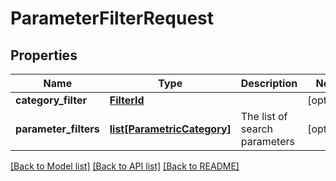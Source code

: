 # ParameterFilterRequest

## Properties
Name | Type | Description | Notes
------------ | ------------- | ------------- | -------------
**category_filter** | [**FilterId**](FilterId.md) |  | [optional] 
**parameter_filters** | [**list[ParametricCategory]**](ParametricCategory.md) | The list of search parameters | [optional] 

[[Back to Model list]](../README.md#documentation-for-models) [[Back to API list]](../README.md#documentation-for-api-endpoints) [[Back to README]](../README.md)



